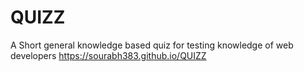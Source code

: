 # QUIZZ
A Short general knowledge based quiz for testing knowledge of web developers
https://sourabh383.github.io/QUIZZ
